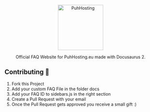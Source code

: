 <p align="center">
  <a href="https://www.puh.hosting">
    <img alt="PuhHosting" src="https://cdn.puh.hosting/puhhosting/Logo/App.png" width="150" />
  </a>
</p>
<p align="center">
  Official FAQ Website for PuhHosting.eu made with Docusaurus 2.
</p>

## Contributing 🔧
1. Fork this Project
2. Add your custom FAQ File in the folder docs
3. Add your FAQ ID to sidebars.js in the right section
4. Create a Pull Request with your email
5. Once the Pull Request gets approved you receive a small gift :)
